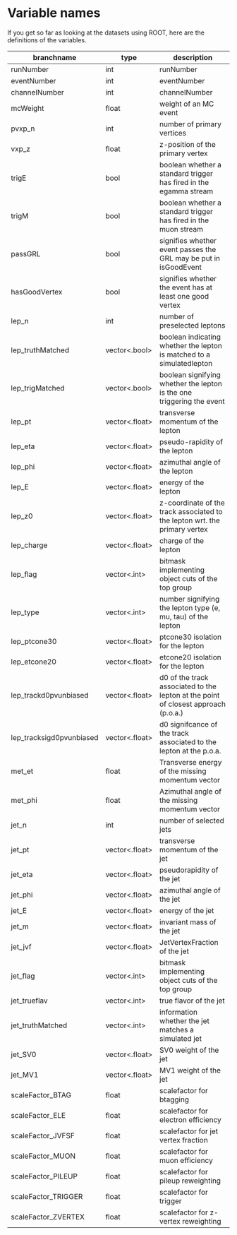 # Variable names

If you get so far as looking at the datasets using ROOT, here are the definitions of the variables.

|branchname                 | type   | description |
|-|-|-|
|runNumber                  | int    | runNumber |
|eventNumber                | int    | eventNumber |
|channelNumber              | int    | channelNumber |
|mcWeight                   | float  | weight of an MC event |
|pvxp\_n                    | int    | number of primary vertices |
|vxp\_z                     | float  | z-position of the primary vertex |
|trigE                      | bool   | boolean whether a standard trigger has fired in the egamma stream |
|trigM                      | bool   | boolean whether a standard trigger has fired in the muon stream |
|passGRL                    | bool   | signifies whether event passes the GRL may be put in isGoodEvent |
|hasGoodVertex              | bool   | signifies whether the event has at least one good vertex |
|lep\_n                     | int    | number of preselected leptons |
|lep\_truthMatched          | vector<.bool>  | boolean indicating whether the lepton is matched to a simulatedlepton |
|lep\_trigMatched           | vector<.bool>  | boolean signifying whether the lepton is the one triggering the event |
|lep\_pt                    | vector<.float>  | transverse momentum of the lepton |
|lep\_eta                   | vector<.float>  | pseudo-rapidity of the lepton |
|lep\_phi                   | vector<.float>  | azimuthal angle of the lepton |
|lep\_E                     | vector<.float>  | energy of the lepton |
|lep\_z0                    | vector<.float>  | z-coordinate of the track associated to the lepton wrt. the primary vertex |
|lep\_charge                | vector<.float>  | charge of the lepton |
|lep\_flag                  | vector<.int>    | bitmask implementing object cuts of the top group |
|lep\_type                  | vector<.int>    | number signifying the lepton type (e, mu, tau) of the lepton |
|lep\_ptcone30              | vector<.float>  | ptcone30 isolation for the lepton |
|lep\_etcone20              | vector<.float>  | etcone20 isolation for the lepton |
|lep\_trackd0pvunbiased     | vector<.float>  | d0 of the track associated to the lepton at the point of closest approach (p.o.a.) |
|lep\_tracksigd0pvunbiased  | vector<.float>  | d0 signifcance of the track associated to the lepton at the p.o.a. |
|met\_et                    | float  | Transverse energy of the missing momentum vector |
|met\_phi                   | float  | Azimuthal angle of the missing momentum vector |
|jet\_n                     | int    | number of selected jets |
|jet\_pt                    | vector<.float>  | transverse momentum of the jet |
|jet\_eta                   | vector<.float>  | pseudorapidity of the jet |
|jet\_phi                   | vector<.float>  | azimuthal angle of the jet |
|jet\_E                     | vector<.float>  | energy of the jet |
|jet\_m                     | vector<.float>  | invariant mass of the jet |
|jet\_jvf                   | vector<.float>  | JetVertexFraction of the jet |
|jet\_flag                  | vector<.int>    | bitmask implementing object cuts of the top group |
|jet\_trueflav              | vector<.int>    | true flavor of the jet |
|jet\_truthMatched          | vector<.int>    | information whether the jet matches a simulated jet|
|jet\_SV0                   | vector<.float>  | SV0 weight of the jet |
|jet\_MV1                   | vector<.float>  | MV1 weight of the jet |
|scaleFactor\_BTAG          | float              | scalefactor for btagging |
|scaleFactor\_ELE           | float              | scalefactor for electron efficiency |
|scaleFactor\_JVFSF         | float              | scalefactor for jet vertex fraction |
|scaleFactor\_MUON          | float              | scalefactor for muon efficiency |
|scaleFactor\_PILEUP        | float              | scalefactor for pileup reweighting |
|scaleFactor\_TRIGGER       | float              | scalefactor for trigger |
|scaleFactor\_ZVERTEX       | float              | scalefactor for z-vertex reweighting |